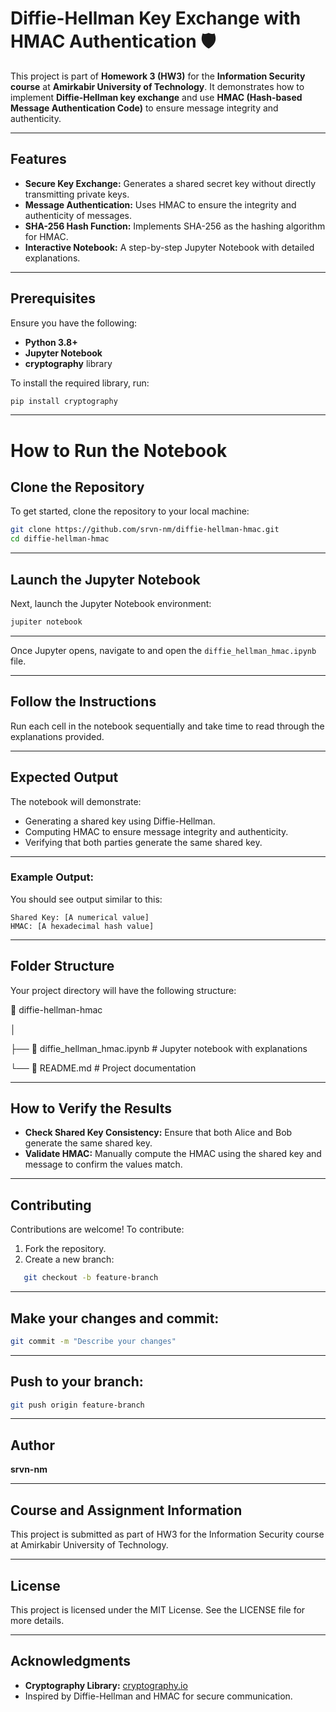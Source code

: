 # Diffie-Hellman Key Exchange with HMAC Authentication 🛡️  

This project is part of **Homework 3 (HW3)** for the **Information Security course** at **Amirkabir University of Technology**. It demonstrates how to implement **Diffie-Hellman key exchange** and use **HMAC (Hash-based Message Authentication Code)** to ensure message integrity and authenticity.

---

## Features
- **Secure Key Exchange:** Generates a shared secret key without directly transmitting private keys.
- **Message Authentication:** Uses HMAC to ensure the integrity and authenticity of messages.
- **SHA-256 Hash Function:** Implements SHA-256 as the hashing algorithm for HMAC.
- **Interactive Notebook:** A step-by-step Jupyter Notebook with detailed explanations.

---

## Prerequisites
Ensure you have the following:
- **Python 3.8+**
- **Jupyter Notebook**
- **cryptography** library  

To install the required library, run:
```bash
pip install cryptography
```

---

# How to Run the Notebook

## Clone the Repository
To get started, clone the repository to your local machine:

```bash
git clone https://github.com/srvn-nm/diffie-hellman-hmac.git  
cd diffie-hellman-hmac
```

---

## Launch the Jupyter Notebook
Next, launch the Jupyter Notebook environment:

```bash
jupiter notebook  
```

---

Once Jupyter opens, navigate to and open the `diffie_hellman_hmac.ipynb` file.

---

## Follow the Instructions
Run each cell in the notebook sequentially and take time to read through the explanations provided.

---

## Expected Output
The notebook will demonstrate:

- Generating a shared key using Diffie-Hellman.
- Computing HMAC to ensure message integrity and authenticity.
- Verifying that both parties generate the same shared key.

---

### Example Output:
You should see output similar to this:

```vbnet
Shared Key: [A numerical value]  
HMAC: [A hexadecimal hash value]  
```

---


## Folder Structure
Your project directory will have the following structure:

📂 diffie-hellman-hmac

│

├── 📄 diffie_hellman_hmac.ipynb # Jupyter notebook with explanations

└──  📄 README.md # Project documentation

---


## How to Verify the Results
- **Check Shared Key Consistency:** Ensure that both Alice and Bob generate the same shared key.
- **Validate HMAC:** Manually compute the HMAC using the shared key and message to confirm the values match.

---

## Contributing
Contributions are welcome! To contribute:

1. Fork the repository.
2. Create a new branch:
```bash
   git checkout -b feature-branch
  ```

---

## Make your changes and commit:
```bash
git commit -m "Describe your changes"
```

---

## Push to your branch:
```bash
git push origin feature-branch
```

---


## Author
**srvn-nm**

---


## Course and Assignment Information
This project is submitted as part of HW3 for the Information Security course at Amirkabir University of Technology.


---

## License
This project is licensed under the MIT License. See the LICENSE file for more details.

---

## Acknowledgments
- **Cryptography Library:** [cryptography.io](https://cryptography.io)
- Inspired by Diffie-Hellman and HMAC for secure communication.
